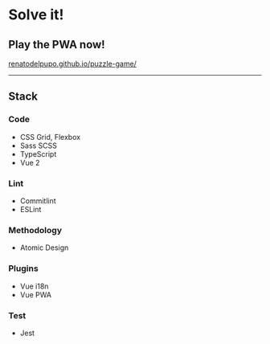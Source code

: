 # Solve it!

## Play the PWA now!

[renatodelpupo.github.io/puzzle-game/](https://renatodelpupo.github.io/puzzle-game/)

---

## Stack

### Code

- CSS Grid, Flexbox
- Sass SCSS
- TypeScript
- Vue 2

### Lint

- Commitlint
- ESLint

### Methodology

- Atomic Design

### Plugins

- Vue i18n
- Vue PWA

### Test

- Jest

